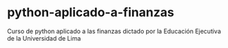 # python-aplicado-a-finanzas
Curso de python aplicado a las finanzas dictado por la Educación Ejecutiva de la Universidad de Lima
